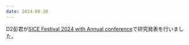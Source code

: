 ```yaml
---
date: 2024-08-30
---
```

D2彭君が[SICE Festival 2024 with Annual conference](https://sice.jp/siceac/sice2024/)で研究発表を行いました。 

